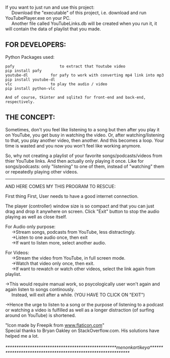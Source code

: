 If you want to just run and use this project:
<br>&nbsp;&nbsp;&nbsp;&nbsp;&nbsp;Download the "executable" of this project, i.e. download and run YouTubePlayer.exe on your PC.
<br>&nbsp;&nbsp;&nbsp;&nbsp;&nbsp;Another file called YouTubeLinks.db will be created when you run it, it will contain the data of playlist that you made.


<h2>FOR DEVELOPERS:</h2>

Python Packages used:

	pafy	                to extract that Youtube video		                              pip install pafy	
	youtube-dl	        for pafy to work with converting mp4 link into mp3          	      pip install youtube-dl
	vlc	                to play the audio / video                                             pip install python-vlc
	
	And of course, tkinter and sqlite3 for front-end and back-end, respectively.



<h2>THE CONCEPT:</h2>

Sometimes, don't you feel like listening to a song but then after you play it on YouTube,
you get busy in watching the video.
Or, after watching/listening to that, you play another video, then another.
And this becomes a loop. Your time is wasted and you now you won't feel like working anymore.

So, why not creating a playlist of your favorite songs/podcasts/videos from thier YouTube links.
And then actually only playing it once.
Like for songs/podcasts: only "listening" to one of them, instead of "watching" them or repeatedly playing other videos.

*******************


AND HERE COMES MY THIS PROGRAM TO RESCUE:

First thing First, User needs to have a good internet connection.

The player (controller) window size is so compact and that you can just drag and drop it anywhere on screen. Click "Exit" button to stop the audio playing as well as close itself.

For Audio only purpose:
	<br>&nbsp;&nbsp;&nbsp;&nbsp;&nbsp;->Stream songs, podcasts from YouTube, less distractingly.
	<br>&nbsp;&nbsp;&nbsp;&nbsp;&nbsp;->Listen to one audio once, then exit
	<br>&nbsp;&nbsp;&nbsp;&nbsp;&nbsp;->If want to listen more, select another audio.

For Videos:
	<br>&nbsp;&nbsp;&nbsp;&nbsp;&nbsp;->Stream the video from YouTube, in full screen mode.
	<br>&nbsp;&nbsp;&nbsp;&nbsp;&nbsp;->Watch that video only once, then exit.
	<br>&nbsp;&nbsp;&nbsp;&nbsp;&nbsp;->If want to rewatch or watch other videos, select the link again from playlist.

->This would require manual work, so psycologically user won't again and again listen to songs continously.
  <br>&nbsp;&nbsp;&nbsp;&nbsp;&nbsp;Instead, will exit after a while.	(YOU HAVE TO CLICK ON "EXIT")

->Hence the urge to listen to a song or the purpose of listening to a podcast or watching a video is fulfilled as well as a longer distraction (of surfing around on YouTube) is shortened.

"Icon made by Freepik from www.flaticon.com"
<br>Special thanks to Bryan Oakley on StackOverflow.com. His solutions have helped me a lot.

<h6>**************************************************menonkartikeya**************************************************************</h6>
